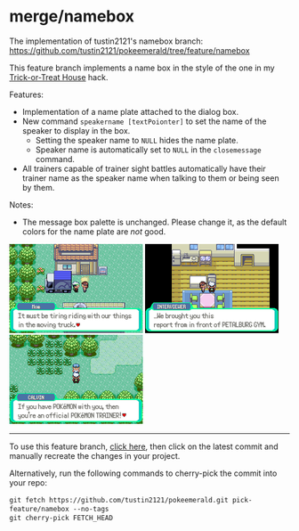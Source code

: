 # merge/namebox

The implementation of tustin2121's namebox branch:
https://github.com/tustin2121/pokeemerald/tree/feature/namebox

This feature branch implements a name box in the style of the one in my [Trick-or-Treat House](https://www.pokecommunity.com/showthread.php?p=10566982) hack.

Features: 
- Implementation of a name plate attached to the dialog box.
- New command `speakername [textPoionter]` to set the name of the speaker to display in the box.
	- Setting the speaker name to `NULL` hides the name plate.
	- Speaker name is automatically set to `NULL` in the `closemessage` command.
- All trainers capable of trainer sight battles automatically have their trainer name as the speaker name when talking to them or being seen by them.

Notes:
- The message box palette is unchanged. Please change it, as the default colors for the name plate are *not* good.

![](example-0.png)
![](example-1.png)
![](example-2.png)

----

To use this feature branch, [click here](https://github.com/tustin2121/pokeemerald/tree/pick-feature/namebox), then click on the latest commit and manually recreate the changes in your project.

Alternatively, run the following commands to cherry-pick the commit into your repo:

```shell
git fetch https://github.com/tustin2121/pokeemerald.git pick-feature/namebox --no-tags
git cherry-pick FETCH_HEAD
```
